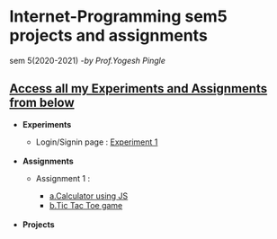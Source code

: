 # Internet-Programming sem5 projects and assignments
sem 5(2020-2021) <i>-by Prof.Yogesh Pingle</i>
<h2><u>Access all my Experiments and Assignments from below</u></h2>

  <ul>
    <li><b>Experiments</b></li>
      <ul>
        <li>Login/Signin page : <a href="https://rushanksheta.github.io/Internet-Programming/Experiments/Experiment%201/" target="_blank">Experiment 1</a></li>
      </ul>
    <br>
    <li><b>Assignments</b></li>
      <ul>
        <li>Assignment 1 :</li>
            <ul>
              <li><a href ="https://rushanksheta.github.io/Internet-Programming/Assignments/A1-a-Calculator/">a.Calculator using JS</a></li>
              <li><a href ="https://rushanksheta.github.io/Internet-Programming/Assignments/A1-b-TicTacToe/">b.Tic Tac Toe game</a></li>
            </ul>
      </ul>
    <br>
    <li><b>Projects</b></li>
  </ul>


